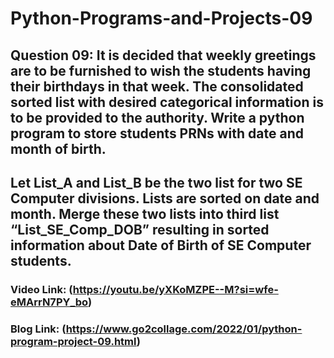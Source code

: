 # Python-Programs-and-Projects-09

## Question 09: It is decided that weekly greetings are to be furnished to wish the students having their birthdays in that week. The consolidated sorted list with desired categorical information is to be provided to the authority. Write a python program to store students PRNs with date and month of birth. 

## Let List_A and List_B be the two list for two SE Computer divisions. Lists are sorted on date and month. Merge these two lists into third list “List_SE_Comp_DOB” resulting in sorted information about Date of Birth of SE Computer students.

### Video Link: (https://youtu.be/yXKoMZPE--M?si=wfe-eMArrN7PY_bo)

### Blog Link: (https://www.go2collage.com/2022/01/python-program-project-09.html)
